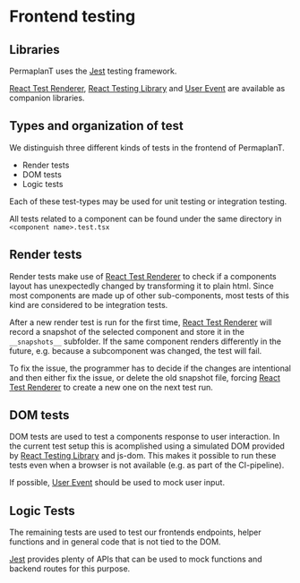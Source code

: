 # Frontend testing

## Libraries

PermaplanT uses the [Jest](https://jestjs.io) testing framework.

[React Test Renderer](https://legacy.reactjs.org/docs/test-renderer.html), [React Testing Library](https://testing-library.com/docs/react-testing-library/intro/) and [User Event](https://testing-library.com/docs/user-event/intro) are available as companion libraries.

## Types and organization of test

We distinguish three different kinds of tests in the frontend of PermaplanT. 

- Render tests
- DOM tests
- Logic tests

Each of these test-types may be used for unit testing or integration testing.

All tests related to a component can be found under the same directory in `<component name>.test.tsx`  

## Render tests

Render tests make use of [React Test Renderer](https://legacy.reactjs.org/docs/test-renderer.html) to check if a components layout has unexpectedly changed by transforming it to plain html.
Since most components are made up of other sub-components, most tests of this kind are considered to be integration tests.

After a new render test is run for the first time, [React Test Renderer](https://legacy.reactjs.org/docs/test-renderer.html) will record a snapshot of the selected component and store it in the `__snapshots__` subfolder.
If the same component renders differently in the future, e.g. because a subcomponent was changed, the test will fail.

To fix the issue, the programmer has to decide if the changes are intentional and then either fix the issue, or delete the old snapshot file, forcing [React Test Renderer](https://legacy.reactjs.org/docs/test-renderer.html) to create a new one on the next test run.

## DOM tests

DOM tests are used to test a components response to user interaction.
In the current test setup this is acomplished using a simulated DOM provided by [React Testing Library](https://testing-library.com/docs/react-testing-library/intro/) and js-dom.
This makes it possible to run these tests even when a browser is not available (e.g. as part of the CI-pipeline).

If possible, [User Event](https://testing-library.com/docs/user-event/intro) should be used to mock user input.

## Logic Tests

The remaining tests are used to test our frontends endpoints, helper functions and in general code that is not tied to the DOM.

[Jest](https://jestjs.io) provides plenty of APIs that can be used to mock functions and backend routes for this purpose. 